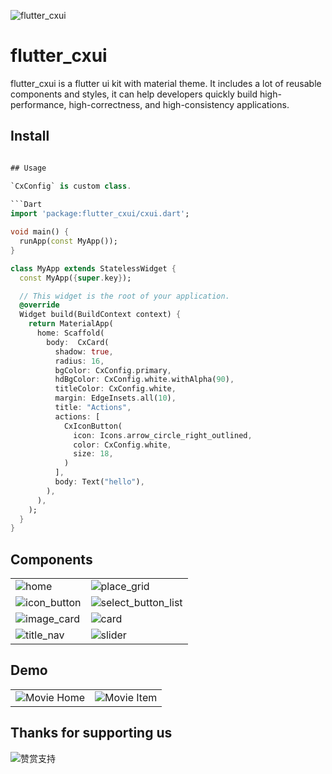 
![flutter_cxui](assets/static/cxshow.png)

# flutter_cxui

<!-- flutter_cxui是一个基于Flutter框架的UI工具包，开发在Material框架下。它提供了丰富的可重用组件和样式， 它可以帮助开发者快速构建高性能、高保真度、高一致性的跨平台应用程序。 -->
flutter_cxui is a flutter ui kit with material theme. It includes a lot of reusable components and styles, it can help developers quickly build high-performance, high-correctness, and high-consistency applications.

## Install

```Dart

## Usage

`CxConfig` is custom class.
 
```Dart
import 'package:flutter_cxui/cxui.dart';

void main() {
  runApp(const MyApp());
}

class MyApp extends StatelessWidget {
  const MyApp({super.key});

  // This widget is the root of your application.
  @override
  Widget build(BuildContext context) {
    return MaterialApp(
      home: Scaffold(
        body:  CxCard(
          shadow: true,
          radius: 16,
          bgColor: CxConfig.primary,
          hdBgColor: CxConfig.white.withAlpha(90),
          titleColor: CxConfig.white,
          margin: EdgeInsets.all(10),
          title: "Actions",
          actions: [
            CxIconButton(
              icon: Icons.arrow_circle_right_outlined,
              color: CxConfig.white,
              size: 18,
            )
          ],
          body: Text("hello"),
        ),
      ),
    );
  }
}
```

## Components

<!-- ![选择按钮列表](assets/static//select_button_list.jpg) -->

|||
|--|--|
|![home](assets/static/list.png)|![place_grid](assets/static/place_grid.png)|
|![icon_button](assets/static/icon_button.png)|![select_button_list](assets/static/select_button_list.png)|
|![image_card](assets/static/image_card.png)|![card](assets/static/card.png)|
|![title_nav](assets/static/title_nav.png)|![slider](assets/static/slider.jpg)|

## Demo

|        |   |
| ----------- | ----------- |
| ![Movie Home](assets/static/movie_home.png)     | ![Movie Item](assets/static/movie_item.png) |

## Thanks for supporting us

<!-- ![微信支持](assets/static/wechat.jpg) -->
![赞赏支持](assets/static/reward.jpg)
